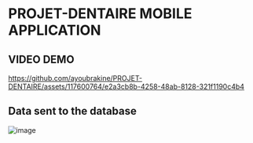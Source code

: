 # PROJET-DENTAIRE MOBILE APPLICATION


## VIDEO DEMO

https://github.com/ayoubrakine/PROJET-DENTAIRE/assets/117600764/e2a3cb8b-4258-48ab-8128-321f1190c4b4


## Data sent to the database

![image](https://github.com/ayoubrakine/PROJET-DENTAIRE/assets/117600764/dd8e2e18-fbe4-4d3b-8dcb-44676013605e)



